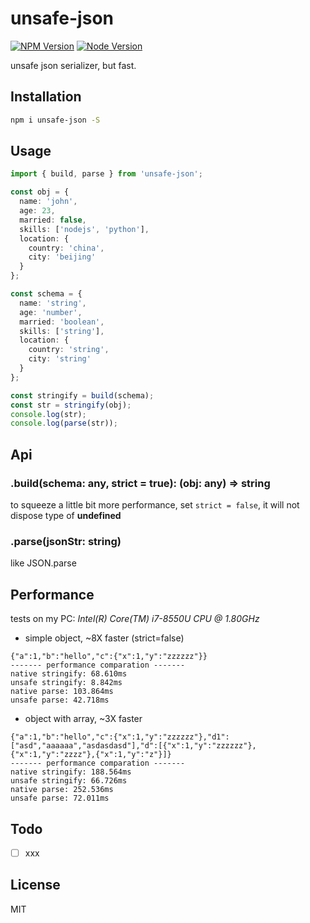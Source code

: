 # unsafe-json

[![NPM Version][npm-image]][npm-url]
[![Node Version][node-image]][node-url]

unsafe json serializer, but fast.

## Installation

```bash
npm i unsafe-json -S
```

## Usage

```typescript
import { build, parse } from 'unsafe-json';

const obj = {
  name: 'john',
  age: 23,
  married: false,
  skills: ['nodejs', 'python'],
  location: {
    country: 'china',
    city: 'beijing'
  }
};

const schema = {
  name: 'string',
  age: 'number',
  married: 'boolean',
  skills: ['string'],
  location: {
    country: 'string',
    city: 'string'
  }
};

const stringify = build(schema);
const str = stringify(obj);
console.log(str);
console.log(parse(str));
```

## Api

### .build(schema: any, strict = true): (obj: any) => string

to squeeze a little bit more performance, set `strict = false`, it will not dispose type of **undefined**

### .parse(jsonStr: string)

like JSON.parse

## Performance

tests on my PC: _Intel(R) Core(TM) i7-8550U CPU @ 1.80GHz_

- simple object, ~8X faster (strict=false)

```
{"a":1,"b":"hello","c":{"x":1,"y":"zzzzzz"}}
------- performance comparation -------
native stringify: 68.610ms
unsafe stringify: 8.842ms
native parse: 103.864ms
unsafe parse: 42.718ms
```

- object with array, ~3X faster

```
{"a":1,"b":"hello","c":{"x":1,"y":"zzzzzz"},"d1":["asd","aaaaaa","asdasdasd"],"d":[{"x":1,"y":"zzzzzz"},{"x":1,"y":"zzzz"},{"x":1,"y":"z"}]}
------- performance comparation -------
native stringify: 188.564ms
unsafe stringify: 66.726ms
native parse: 252.536ms
unsafe parse: 72.011ms
```

## Todo

- [ ] xxx

## License

MIT

[npm-image]: https://img.shields.io/npm/v/unsafe-json.svg
[npm-url]: https://www.npmjs.com/package/unsafe-json
[node-image]: https://img.shields.io/badge/node.js-%3E=8-brightgreen.svg
[node-url]: https://nodejs.org/download/
